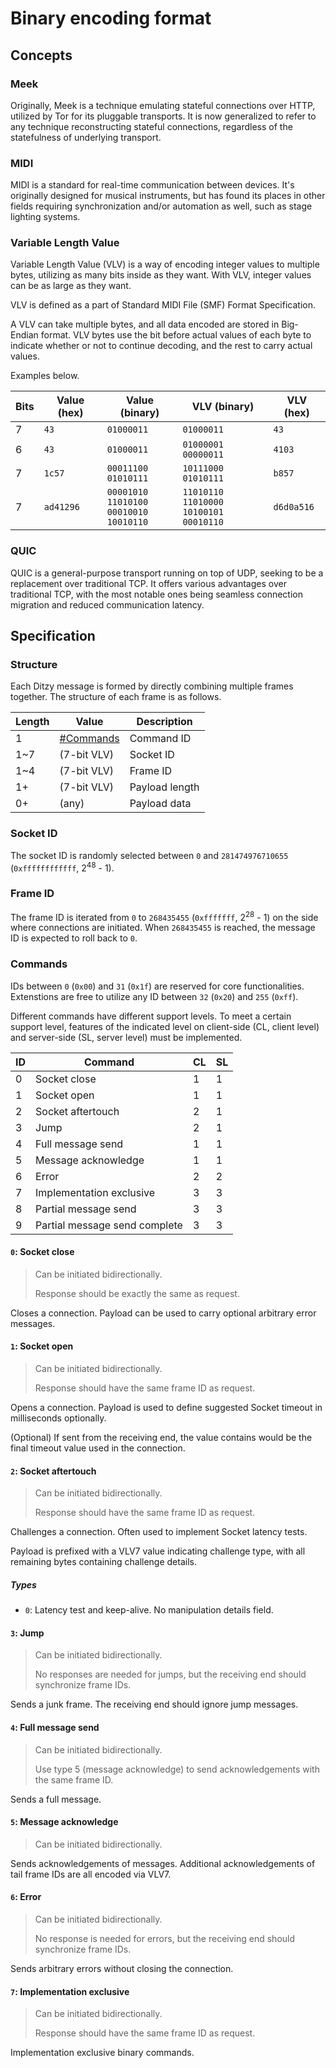 # Binary encoding format
## Concepts
### Meek
Originally, Meek is a technique emulating stateful connections over HTTP, utilized by Tor for its pluggable transports. It is now generalized to refer to any technique reconstructing stateful connections, regardless of the statefulness of underlying transport.

### MIDI
MIDI is a standard for real-time communication between devices. It's originally designed for musical instruments, but has found its places in other fields requiring synchronization and/or automation as well, such as stage lighting systems.

### Variable Length Value
Variable Length Value (VLV) is a way of encoding integer values to multiple bytes, utilizing as many bits inside as they want. With VLV, integer values can be as large as they want.

VLV is defined as a part of Standard MIDI File (SMF) Format Specification.

A VLV can take multiple bytes, and all data encoded are stored in Big-Endian format. VLV bytes use the bit before actual values of each byte to indicate whether or not to continue decoding, and the rest to carry actual values.

Examples below.

| Bits | Value (hex) | Value (binary) | VLV (binary) | VLV (hex) |
| ---- | ----------- | -------------- | ------------ | --------- |
| 7    | `43` | `01000011` | `01000011` | `43` |
| 6    | `43` | `01000011` | `01000001 00000011` | `4103` |
| 7    | `1c57` | `00011100`<br/>`01010111` | `10111000`<br/>`01010111` | `b857` |
| 7    | `ad41296` | `00001010`<br/>`11010100`<br/>`00010010`<br/>`10010110` | `11010110`<br/>`11010000`<br/>`10100101`<br/>`00010110` | `d6d0a516` |

### QUIC
QUIC is a general-purpose transport running on top of UDP, seeking to be a replacement over traditional TCP. It offers various advantages over traditional TCP, with the most notable ones being seamless connection migration and reduced communication latency.

## Specification
### Structure
Each Ditzy message is formed by directly combining multiple frames together. The structure of each frame is as follows.

| Length | Value | Description |
| ------ | ----- | ----------- |
| 1 | [#Commands](#commands) | Command ID |
| 1~7 | (7-bit VLV) | Socket ID |
| 1~4 | (7-bit VLV) | Frame ID |
| 1+ | (7-bit VLV) | Payload length |
| 0+ | (any) | Payload data |

### Socket ID
The socket ID is randomly selected between `0` and `281474976710655` (`0xffffffffffff`, 2<sup>48</sup> - 1).

### Frame ID
The frame ID is iterated from `0` to `268435455` (`0xfffffff`, 2<sup>28</sup> - 1) on the side where connections are initiated. When `268435455` is reached, the message ID is expected to roll back to `0`.

### Commands
IDs between `0` (`0x00`) and `31` (`0x1f`) are reserved for core functionalities. Extenstions are free to utilize any ID between `32` (`0x20`) and `255` (`0xff`).

Different commands have different support levels. To meet a certain support level, features of the indicated level on client-side (CL, client level) and server-side (SL, server level) must be implemented.

| ID | Command | CL | SL |
| -- | ------- | -- | -- |
| 0 | Socket close | 1 | 1 |
| 1 | Socket open | 1 | 1 |
| 2 | Socket aftertouch | 2 | 1 |
| 3 | Jump | 2 | 1 |
| 4 | Full message send | 1 | 1 |
| 5 | Message acknowledge | 1 | 1 |
| 6 | Error | 2 | 2 |
| 7 | Implementation exclusive | 3 | 3 |
| 8 | Partial message send | 3 | 3 |
| 9 | Partial message send complete | 3 | 3 |

#### `0`: Socket close
> Can be initiated bidirectionally.
> 
> Response should be exactly the same as request.

Closes a connection. Payload can be used to carry optional arbitrary error messages.

#### `1`: Socket open
> Can be initiated bidirectionally.
> 
> Response should have the same frame ID as request.

Opens a connection. Payload is used to define suggested Socket timeout in milliseconds optionally.

(Optional) If sent from the receiving end, the value contains would be the final timeout value used in the connection.

#### `2`: Socket aftertouch
> Can be initiated bidirectionally.
> 
> Response should have the same frame ID as request.

Challenges a connection. Often used to implement Socket latency tests.

Payload is prefixed with a VLV7 value indicating challenge type, with all remaining bytes containing challenge details.

##### Types
* `0`: Latency test and keep-alive. No manipulation details field.

#### `3`: Jump
> Can be initiated bidirectionally.
> 
> No responses are needed for jumps, but the receiving end should synchronize frame IDs.

Sends a junk frame. The receiving end should ignore jump messages.

#### `4`: Full message send
> Can be initiated bidirectionally.
> 
> Use type 5 (message acknowledge) to send acknowledgements with the same frame ID.

Sends a full message.

#### `5`: Message acknowledge
> Can be initiated bidirectionally.

Sends acknowledgements of messages. Additional acknowledgements of tail frame IDs are all encoded via VLV7.

#### `6`: Error
> Can be initiated bidirectionally.
> 
> No response is needed for errors, but the receiving end should synchronize frame IDs.

Sends arbitrary errors without closing the connection.

#### `7`: Implementation exclusive
> Can be initiated bidirectionally.
> 
> Response should have the same frame ID as request.

Implementation exclusive binary commands.